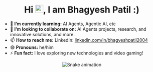 <h1 align="center">Hi <img src="https://emojis.slackmojis.com/emojis/images/1536351075/4594/blob-wave.gif" width="25"/>, I am Bhagyesh Patil :) </h1>

- 🌱 **I’m currently learning:** AI Agents, Agentic AI, etc
- 👯 **I’m looking to collaborate on:** AI Agents projects, research, and innovative solutions, and more.
- 📫 **How to reach me:** LinkedIn: [ linkedin.com/in/bhagyeshpatil2004 ](https://www.linkedin.com/in/bhagyeshpatil2004/)
- 😄 **Pronouns:** he/him
- ⚡ **Fun fact:** I love exploring new technologies and video gaming!

<!-- Snake Game Repo View -->

<div align="center">
  <img src="https://profile-readme-generator.com/assets/snake.svg" alt="Snake animation" />
</div>


<!---
BhagyeshPatil2004/BhagyeshPatil2004 is a ✨ special ✨ repository because its `README.md` (this file) appears on your GitHub profile.
You can click the Preview link to take a look at your changes.
--->
